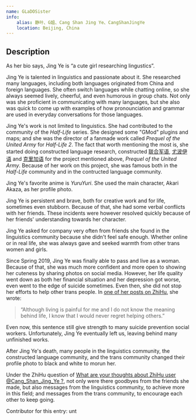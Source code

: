 ```yaml
---
name: GLaDOSister
info:
    alias: 静叶、G姐、Cang Shan Jing Ye、CangShanJingYe
    location: Beijing, China
---
```


## Description

As her bio says, Jing Ye is “a cute girl researching lingustics”.

Jing Ye is talented in linguistics and passionate about it.
She researched many languages, including both languages originated from China and foreign languages.
She often switch languages while chatting online, so she always seemed lively, cheerful, and even humorous in group chats.
Not only was she proficient in communicating with many languages,
but she also was quick to come up with examples of how pronounciation and grammar are used in everyday conversations for those languages.

Jing Ye's work is not limited to linguistics.
She had contributed to the community of the *Half-Life* series.
She designed some "GMod" plugins and maps; and she was the director of a fanmade work called *Prequel of the United Army* for *Half-Life 2*.
The fact that worth mentioning the most is, she started doing constructed language research,
constructed [联合军语](https://yuyan.fandom.com/zh/wiki/联合军语), [尤波伊语](https://yuyan.fandom.com/zh/wiki/尤波伊语) and [克里加语](https://yuyan.fandom.com/zh/wiki/克里加语) for the project mentioned above, *Prequel of the United Army*.
Because of her work on this project, she was famous both in the *Half-Life* community and in the contructed language community.

Jing Ye's favorite anime is *YuruYuri*.
She used the main character, Akari Akaza, as her profile photo.

Jing Ye is persistent and brave, both for creative work and for life, sometimes even stubborn.
Because of that, she had some verbal conflicts with her friends.
These incidents were however resolved quickly because of her friends' understanding towards her character.

Jing Ye asked for company very often from friends she found in the linguistics community because she didn't feel safe enough.
Whether online or in real life, she was always gave and seeked warmth from other trans women and girls.

Since Spring 2019, Jing Ye was finally able to pass and live as a woman.
Because of that, she was much more confident and more open to showing her cuteness by sharing photos on social media.
However, her life quality went down as both her financial situation and her depression got worse, even went to the edge of suicide sometimes.
Even then, she did not stop her efforts to help other trans people.
In [one of her posts on ZhiHu](https://www.zhihu.com/pin/1091048372731047936), she wrote:

> “Although living is painful for me and I do not know the meaning behind life, I know that I would never regret helping others.”

Even now, this sentence still give strength to many suicide prevention social workers.
Unfortunately, Jing Ye eventually left us, leaving behind many unfinished works.

After Jing Ye's death, many people in the linguistics community, the constructed language community, and the trans community changed their profile photo to black and white to morun her.

Under the ZhiHu question of [What are your thoughts about ZhiHu user @Cang_Shan_Jing_Ye ?](https://www.zhihu.com/question/307482232),
not only were there goodbyes from the friends she made,
but also messages from the linguistics community, to achieve more in this field;
and messages from the trans community, to encourage each other to keep going.

Contributor for this entry: unt
